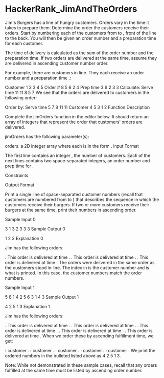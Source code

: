 # HackerRank_JimAndTheOrders

Jim's Burgers has a line of hungry customers. Orders vary in the time it takes to prepare them. Determine the order the customers receive their orders. Start by numbering each of the customers from  to , front of the line to the back. You will then be given an order number and a preparation time for each customer.

The time of delivery is calculated as the sum of the order number and the preparation time. If two orders are delivered at the same time, assume they are delivered in ascending customer number order.

For example, there are  customers in line. They each receive an order number  and a preparation time .:

Customer	1	2	3	4	5
Order #		8	5	6	2	4
Prep time	3	6	2	3	3
Calculate:
Serve time	11	11	8	5	7
We see that the orders are delivered to customers in the following order:

Order by:
Serve time	5	7	8	11	11
Customer	4	5	3	1	2
Function Description

Complete the jimOrders function in the editor below. It should return an array of integers that represent the order that customers' orders are delivered.

jimOrders has the following parameter(s):

orders: a 2D integer array where each  is in the form .
Input Format

The first line contains an integer , the number of customers.
Each of the next  lines contains two space-separated integers, an order number and prep time for .

Constraints

Output Format

Print a single line of  space-separated customer numbers (recall that customers are numbered from  to ) that describes the sequence in which the customers receive their burgers. If two or more customers receive their burgers at the same time, print their numbers in ascending order.

Sample Input 0

3
1 3
2 3
3 3
Sample Output 0

1 2 3
Explanation 0

Jim has the following orders:

. This order is delivered at time .
. This order is delivered at time .
. This order is delivered at time .
The orders were delivered in the same order as the customers stood in line. The index in  is the customer number and is what is printed. In this case, the customer numbers match the order numbers.

Sample Input 1

5
8 1
4 2
5 6
3 1
4 3
Sample Output 1

4 2 5 1 3
Explanation 1

Jim has the following orders:

. This order is delivered at time .
. This order is delivered at time .
. This order is delivered at time .
. This order is delivered at time .
. This order is delivered at time .
When we order these by ascending fulfillment time, we get:

: customer .
: customer .
: customer .
: customer .
: customer .
We print the ordered numbers in the bulleted listed above as 4 2 5 1 3.

Note: While not demonstrated in these sample cases, recall that any orders fulfilled at the same time must be listed by ascending order number.
